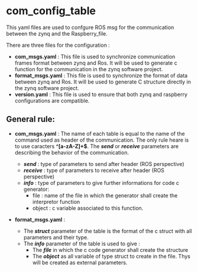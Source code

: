 # com_config_table
This yaml files are used to confgure ROS msg for the communication between the zynq and the Raspberry_file. 

There are three files for the configuration :
- **com_msgs.yaml** : This file is used to synchronize communication frames format between zynq and Ros. It will be used to generate c function for the communication in the zynq software project.
- **format_msgs.yaml** : This file is used to synchronize the format of data between zynq and Ros. It will be used to generate C structure directly in the zynq software project.
- **version.yaml** : This file is used to ensure that both zynq and raspberry configurations are compatible. 

## General rule:
- **com_msgs.yaml** : The name of each table is equal to the name of the command used as header of the communication. The only rule heare is to use caracters <strong>^[a-zA-Z]+$</strong>. The <em><strong>send</em></strong> or <em><strong>receive</em></strong> parameters are describing the behavior of the communication. 
    - <em><strong>send</em></strong> : type of parameters to send after header (ROS perspective)
    - <em><strong>receive</em></strong> : type of parameters to receive after header (ROS perspective)
    - <em><strong>info</em></strong> : type of parameters to give further informations for code c generator:
        - file : name of the file in which the generator shall create the interpretor function
        - object : c variable associated to this function. 

- **format_msgs.yaml** : 
    - The <em><strong>struct</em></strong> parameter of the table is the format of the c struct with all parameters and their type.
    - The <em><strong>info</em></strong> parameter of the table is used to give :
        - The <em><strong>file</em></strong> in which the c code generator shall create the structure
        - The <em><strong>object</em></strong> as all variable of type struct to create in the file. Thys will be created as external parameters.





